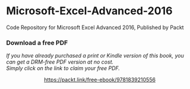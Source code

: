 # Microsoft-Excel-Advanced-2016
Code Repository for Microsoft Excel Advanced 2016, Published by Packt
### Download a free PDF

 <i>If you have already purchased a print or Kindle version of this book, you can get a DRM-free PDF version at no cost.<br>Simply click on the link to claim your free PDF.</i>
<p align="center"> <a href="https://packt.link/free-ebook/9781839210556">https://packt.link/free-ebook/9781839210556 </a> </p>